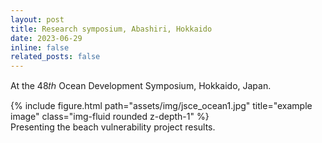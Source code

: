 ```yaml
---
layout: post
title: Research symposium, Abashiri, Hokkaido
date: 2023-06-29
inline: false
related_posts: false
---
```


At the 48𝑡ℎ Ocean Development Symposium, Hokkaido, Japan.

<div class="row">
    <div class="col-sm mt-3 mt-md-0">
        {% include figure.html path="assets/img/jsce_ocean1.jpg" title="example image" class="img-fluid rounded z-depth-1" %}
    </div>
</div>
<div class="caption">
    Presenting the beach vulnerability project results.
